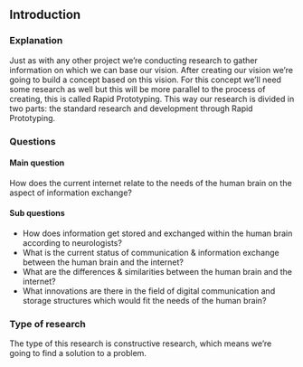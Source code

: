 ## Introduction
### Explanation
Just as with any other project we’re conducting research to gather information on which we can base our vision. After creating our vision we’re going to build a concept based on this vision. For this concept we’ll need some research as well but this will be more parallel to the process of creating, this is called Rapid Prototyping. This way our research is divided in two parts: the standard research and development through Rapid Prototyping.

### Questions
#### Main question
How does the current internet relate to the needs of the human brain on the aspect of information exchange?

#### Sub questions
* How does information get stored and exchanged within the human brain according to neurologists?
* What is the current status of communication & information exchange between the human brain and the internet?
* What are the differences & similarities between the human brain and the internet?
* What innovations are there in the field of digital communication and storage structures which would fit the needs of the human brain?

### Type of research
The type of this research is constructive research, which means we’re going to find a solution to a problem.